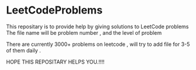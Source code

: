 # LeetCodeProblems

This repositary is to provide help by giving solutions to LeetCode problems
The file name will be problem number , and the level of problem

There are currently 3000+ problems on leetcode , will try to add file for 3-5 of them daily .


HOPE THIS REPOSITARY HELPS YOU.!!!!
